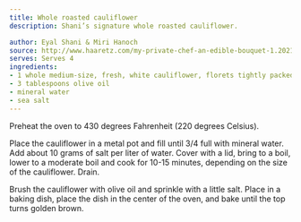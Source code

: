 ```yaml
---
title: Whole roasted cauliflower
description: Shani’s signature whole roasted cauliflower.

author: Eyal Shani & Miri Hanoch
source: http://www.haaretz.com/my-private-chef-an-edible-bouquet-1.202102
serves: Serves 4
ingredients:
- 1 whole medium-size, fresh, white cauliflower, florets tightly packed and covered in bright green leaves
- 3 tablespoons olive oil
- mineral water
- sea salt
---
```


Preheat the oven to 430 degrees Fahrenheit (220 degrees Celsius).

Place the cauliflower in a metal pot and fill until 3/4 full with mineral water. Add about 10 grams of salt per liter of water. Cover with a lid, bring to a boil, lower to a moderate boil and cook for 10-15 minutes, depending on the size of the cauliflower. Drain.

Brush the cauliflower with olive oil and sprinkle with a little salt. Place in a baking dish, place the dish in the center of the oven, and bake until the top turns golden brown. 
